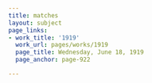 ```yaml
---
title: matches
layout: subject
page_links:
- work_title: '1919'
  work_url: pages/works/1919
  page_title: Wednesday, June 18, 1919
  page_anchor: page-922

---
```

